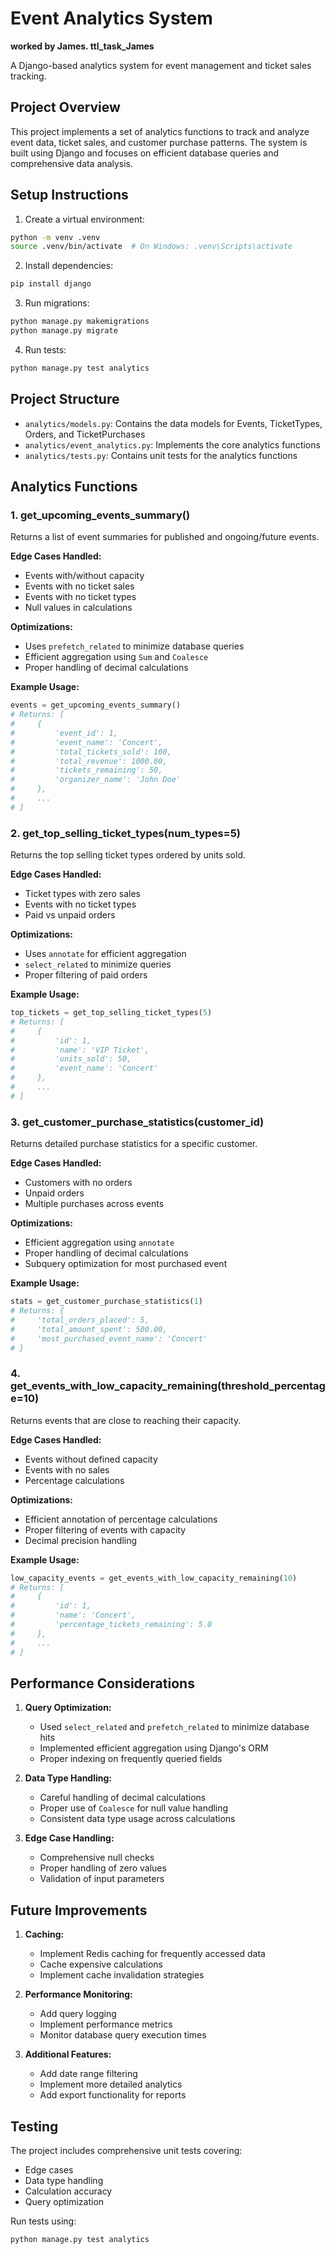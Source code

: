 # Event Analytics System

**worked by James. ttl_task_James**

A Django-based analytics system for event management and ticket sales tracking.

## Project Overview

This project implements a set of analytics functions to track and analyze event data, ticket sales, and customer purchase patterns. The system is built using Django and focuses on efficient database queries and comprehensive data analysis.

## Setup Instructions

1. Create a virtual environment:

```bash
python -m venv .venv
source .venv/bin/activate  # On Windows: .venv\Scripts\activate
```

2. Install dependencies:

```bash
pip install django
```

3. Run migrations:

```bash
python manage.py makemigrations
python manage.py migrate
```

4. Run tests:

```bash
python manage.py test analytics
```

## Project Structure

- `analytics/models.py`: Contains the data models for Events, TicketTypes, Orders, and TicketPurchases
- `analytics/event_analytics.py`: Implements the core analytics functions
- `analytics/tests.py`: Contains unit tests for the analytics functions

## Analytics Functions

### 1. get_upcoming_events_summary()

Returns a list of event summaries for published and ongoing/future events.

**Edge Cases Handled:**

- Events with/without capacity
- Events with no ticket sales
- Events with no ticket types
- Null values in calculations

**Optimizations:**

- Uses `prefetch_related` to minimize database queries
- Efficient aggregation using `Sum` and `Coalesce`
- Proper handling of decimal calculations

**Example Usage:**

```python
events = get_upcoming_events_summary()
# Returns: [
#     {
#         'event_id': 1,
#         'event_name': 'Concert',
#         'total_tickets_sold': 100,
#         'total_revenue': 1000.00,
#         'tickets_remaining': 50,
#         'organizer_name': 'John Doe'
#     },
#     ...
# ]
```

### 2. get_top_selling_ticket_types(num_types=5)

Returns the top selling ticket types ordered by units sold.

**Edge Cases Handled:**

- Ticket types with zero sales
- Events with no ticket types
- Paid vs unpaid orders

**Optimizations:**

- Uses `annotate` for efficient aggregation
- `select_related` to minimize queries
- Proper filtering of paid orders

**Example Usage:**

```python
top_tickets = get_top_selling_ticket_types(5)
# Returns: [
#     {
#         'id': 1,
#         'name': 'VIP Ticket',
#         'units_sold': 50,
#         'event_name': 'Concert'
#     },
#     ...
# ]
```

### 3. get_customer_purchase_statistics(customer_id)

Returns detailed purchase statistics for a specific customer.

**Edge Cases Handled:**

- Customers with no orders
- Unpaid orders
- Multiple purchases across events

**Optimizations:**

- Efficient aggregation using `annotate`
- Proper handling of decimal calculations
- Subquery optimization for most purchased event

**Example Usage:**

```python
stats = get_customer_purchase_statistics(1)
# Returns: {
#     'total_orders_placed': 5,
#     'total_amount_spent': 500.00,
#     'most_purchased_event_name': 'Concert'
# }
```

### 4. get_events_with_low_capacity_remaining(threshold_percentage=10)

Returns events that are close to reaching their capacity.

**Edge Cases Handled:**

- Events without defined capacity
- Events with no sales
- Percentage calculations

**Optimizations:**

- Efficient annotation of percentage calculations
- Proper filtering of events with capacity
- Decimal precision handling

**Example Usage:**

```python
low_capacity_events = get_events_with_low_capacity_remaining(10)
# Returns: [
#     {
#         'id': 1,
#         'name': 'Concert',
#         'percentage_tickets_remaining': 5.0
#     },
#     ...
# ]
```

## Performance Considerations

1. **Query Optimization:**

   - Used `select_related` and `prefetch_related` to minimize database hits
   - Implemented efficient aggregation using Django's ORM
   - Proper indexing on frequently queried fields

2. **Data Type Handling:**

   - Careful handling of decimal calculations
   - Proper use of `Coalesce` for null value handling
   - Consistent data type usage across calculations

3. **Edge Case Handling:**
   - Comprehensive null checks
   - Proper handling of zero values
   - Validation of input parameters

## Future Improvements

1. **Caching:**

   - Implement Redis caching for frequently accessed data
   - Cache expensive calculations
   - Implement cache invalidation strategies

2. **Performance Monitoring:**

   - Add query logging
   - Implement performance metrics
   - Monitor database query execution times

3. **Additional Features:**
   - Add date range filtering
   - Implement more detailed analytics
   - Add export functionality for reports

## Testing

The project includes comprehensive unit tests covering:

- Edge cases
- Data type handling
- Calculation accuracy
- Query optimization

Run tests using:

```bash
python manage.py test analytics
```
